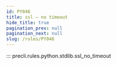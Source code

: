 ```yaml
---
id: PY046
title: ssl — no timeout
hide_title: true
pagination_prev: null
pagination_next: null
slug: /rules/PY046
---
```


::: precli.rules.python.stdlib.ssl_no_timeout
